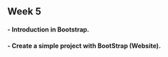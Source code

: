 ## Week 5

#### - Introduction in Bootstrap.

#### - Create a simple project with BootStrap (Website).

